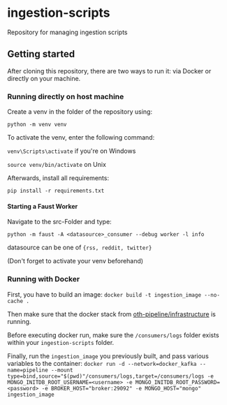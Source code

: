 # ingestion-scripts
Repository for managing ingestion scripts

## Getting started


After cloning this repository, there are two ways to run it: via Docker or directly on your machine.

### Running directly on host machine
Create a venv in the folder of the repository using:


`python -m venv venv`

To activate the venv, enter the following command:

`venv\Scripts\activate` if you're on Windows

`source venv/bin/activate` on Unix

Afterwards, install all requirements:

`pip install -r requirements.txt`


#### Starting a Faust Worker


Navigate to the src-Folder and type:

`python -m faust -A <datasource>_consumer --debug worker -l info`

datasource can be one of `{rss, reddit, twitter}`

(Don't forget to activate your venv beforehand)

### Running with Docker
First, you have to build an image:
`docker build -t ingestion_image --no-cache .`


Then make sure that the docker stack from [oth-pipeline/infrastructure](https://github.com/oth-datapipeline/infrastructure) is running.

Before executing docker run, make sure the `/consumers/logs` folder exists within your `ingestion-scripts` folder.


Finally, run the `ingestion_image` you previously built, and pass various variables to the container:
`docker run -d --network=docker_kafka --name=pipeline --mount type=bind,source="$(pwd)"/consumers/logs,target=/consumers/logs -e MONGO_INITDB_ROOT_USERNAME=<username> -e MONGO_INITDB_ROOT_PASSWORD=<password> -e BROKER_HOST="broker:29092" -e MONGO_HOST="mongo" ingestion_image`
